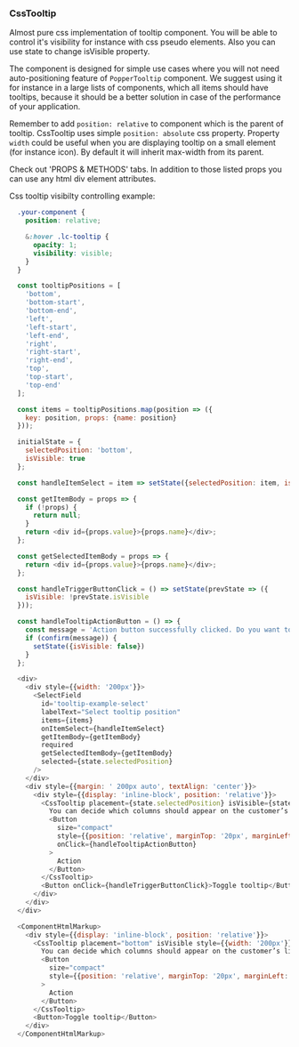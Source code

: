 <h3>CssTooltip</h3>

Almost pure css implementation of tooltip component. You will be able to control it's visibility for instance with css pseudo elements.
Also you can use state to change isVisible property. 

The component is designed for simple use cases where you will not need auto-positioning feature of `PopperTooltip` component.
We suggest using it for instance in a large lists of components, which all items should have tooltips, because it should be a better solution
in case of the performance of your application.

Remember to add `position: relative` to component which is the parent of tooltip. CssTooltip uses simple `position: absolute` css property.
Property `width` could be useful when you are displaying tooltip on a small element (for instance icon). By default it will inherit max-width from its parent. 

Check out 'PROPS & METHODS' tabs. In addition to those listed props you can use any html div element attributes.

Css tooltip visibilty controlling example:
```css
  .your-component {
    position: relative;

    &:hover .lc-tooltip {
      opacity: 1;
      visibility: visible;
    }
  }
```

```js
  const tooltipPositions = [
    'bottom',
    'bottom-start',
    'bottom-end',
    'left',
    'left-start',
    'left-end',
    'right',
    'right-start',
    'right-end',
    'top',
    'top-start',
    'top-end'
  ];

  const items = tooltipPositions.map(position => ({
    key: position, props: {name: position}
  }));

  initialState = {
    selectedPosition: 'bottom',
    isVisible: true
  };

  const handleItemSelect = item => setState({selectedPosition: item, isVisible: true});

  const getItemBody = props => {
    if (!props) {
      return null;
    }
    return <div id={props.value}>{props.name}</div>;
  };

  const getSelectedItemBody = props => {
    return <div id={props.value}>{props.name}</div>;
  };

  const handleTriggerButtonClick = () => setState(prevState => ({
    isVisible: !prevState.isVisible
  }));

  const handleTooltipActionButton = () => {
    const message = 'Action button successfully clicked. Do you want to close tooltip?';
    if (confirm(message)) {
      setState({isVisible: false})
    }
  };

  <div>
    <div style={{width: '200px'}}>
      <SelectField
        id='tooltip-example-select'
        labelText="Select tooltip position"
        items={items}
        onItemSelect={handleItemSelect}
        getItemBody={getItemBody}
        required
        getSelectedItemBody={getItemBody}
        selected={state.selectedPosition}
      />
    </div>
    <div style={{margin: ' 200px auto', textAlign: 'center'}}>
      <div style={{display: 'inline-block', position: 'relative'}}>
        <CssTooltip placement={state.selectedPosition} isVisible={state.isVisible} width="200px">
          You can decide which columns should appear on the customer’s list. This setup will be visible only to you. 
          <Button
            size="compact"
            style={{position: 'relative', marginTop: '20px', marginLeft: 'auto', display: 'block'}}
            onClick={handleTooltipActionButton}
          >
            Action
          </Button>
        </CssTooltip>
        <Button onClick={handleTriggerButtonClick}>Toggle tooltip</Button>
      </div>
    </div>
  </div>
```

```js noeditor
  <ComponentHtmlMarkup>
    <div style={{display: 'inline-block', position: 'relative'}}>
      <CssTooltip placement="bottom" isVisible style={{width: '200px'}}>
        You can decide which columns should appear on the customer’s list. This setup will be visible only to you. 
        <Button
          size="compact"
          style={{position: 'relative', marginTop: '20px', marginLeft: 'auto', display: 'block'}}
        >
          Action
        </Button>
      </CssTooltip>
      <Button>Toggle tooltip</Button>
    </div>
  </ComponentHtmlMarkup>
```
